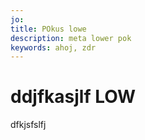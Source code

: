 ```yaml
---
jo: 
title: POkus lowe
description: meta lower pok
keywords: ahoj, zdr
---
```

# ddjfkasjlf LOW

dfkjsfslfj